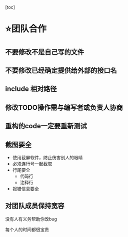 [toc]

# ⭐团队合作

## 不要修改不是自己写的文件

## 不要修改已经确定提供给外部的接口名

## include 相对路径

## 修改TODO操作需与编写者或负责人协商

## 重构的code一定要重新测试

## 截图要全

- 使用截屏软件，防止伤害别人的眼睛
- 必须连行号一起截取
- 行尾要全
  - 代码行
  - 注释行
- 报错信息要全

## 对团队成员保持宽容

没有人有义务帮助你改bug

每个人的时间都很宝贵

